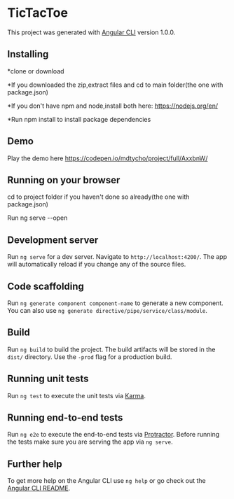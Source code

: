 # TicTacToe

This project was generated with [Angular CLI](https://github.com/angular/angular-cli) version 1.0.0.
## Installing

*clone or download

*If you downloaded the zip,extract files and cd to main folder(the one with package.json)

*If you don't have npm and node,install both here: https://nodejs.org/en/

*Run npm install to install package dependencies

## Demo
Play the demo here https://codepen.io/mdtycho/project/full/AxxbnW/

## Running on your browser

cd to project folder if you haven't done so already(the one with package.json)

Run ng serve --open

## Development server

Run `ng serve` for a dev server. Navigate to `http://localhost:4200/`. The app will automatically reload if you change any of the source files.

## Code scaffolding

Run `ng generate component component-name` to generate a new component. You can also use `ng generate directive/pipe/service/class/module`.

## Build

Run `ng build` to build the project. The build artifacts will be stored in the `dist/` directory. Use the `-prod` flag for a production build.

## Running unit tests

Run `ng test` to execute the unit tests via [Karma](https://karma-runner.github.io).

## Running end-to-end tests

Run `ng e2e` to execute the end-to-end tests via [Protractor](http://www.protractortest.org/).
Before running the tests make sure you are serving the app via `ng serve`.

## Further help

To get more help on the Angular CLI use `ng help` or go check out the [Angular CLI README](https://github.com/angular/angular-cli/blob/master/README.md).
